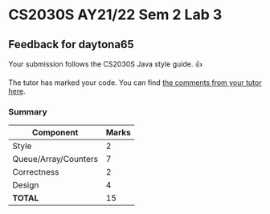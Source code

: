 # CS2030S AY21/22 Sem 2 Lab 3
## Feedback for daytona65
Your submission follows the CS2030S Java style guide. :+1:

The tutor has marked your code. You can find [the comments from your tutor here](https://www.github.com/nus-cs2030s-2122-s2/lab3-daytona65/commit/a4d61e66ed623ce0bc7fc764c2badfdc32fb3905).
### Summary

| Component | Marks |
|-----------|-------|
| Style | 2 |
| Queue/Array/Counters | 7 |
| Correctness | 2 |
| Design | 4 |
| **TOTAL** | 15 |
